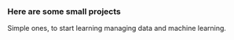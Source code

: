 
### Here are some small projects 

Simple ones, to start learning managing data and machine learning. 
